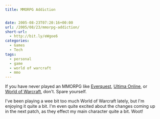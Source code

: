 ```yaml
---
title: MMORPG Addiction


date: 2005-08-23T07:20:16+00:00
url: /2005/08/23/mmorpg-addiction/
short-url:
  - http://bit.ly/eWgoe6
categories:
  - Games
  - Tech
tags:
  - personal
  - game
  - world of warcraft
  - mmo
---
```

If you have never played an MMORPG like <a href="http://everquest.com">Everquest</a>, <a href="http://ultimaonline.com">Ultima Online</a>, or <a href="http://WorldofWarcraft.com">World of Warcraft</a>, don't. Spare yourself.

I've been playing a wee bit too much World of Warcraft lately, but I'm enjoying it quite a bit. I'm even quite excited about the changes coming up in the next patch, as they effect my main character quite a bit. Woot!